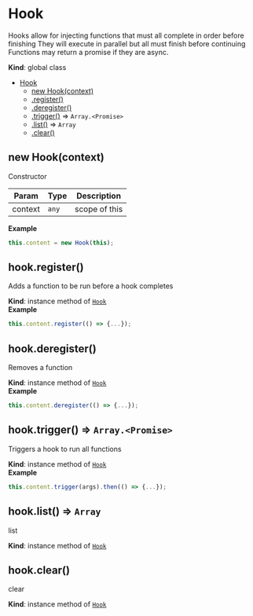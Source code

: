<a name="Hook"></a>

# Hook
Hooks allow for injecting functions that must all complete in order before finishing
They will execute in parallel but all must finish before continuing
Functions may return a promise if they are async.

**Kind**: global class  

* [Hook](#Hook)
    * [new Hook(context)](#new_Hook_new)
    * [.register()](#Hook+register)
    * [.deregister()](#Hook+deregister)
    * [.trigger()](#Hook+trigger) ⇒ <code>Array.&lt;Promise&gt;</code>
    * [.list()](#Hook+list) ⇒ <code>Array</code>
    * [.clear()](#Hook+clear)

<a name="new_Hook_new"></a>

## new Hook(context)
Constructor


| Param | Type | Description |
| --- | --- | --- |
| context | <code>any</code> | scope of this |

**Example**  
```js
this.content = new Hook(this);
```
<a name="Hook+register"></a>

## hook.register()
Adds a function to be run before a hook completes

**Kind**: instance method of [<code>Hook</code>](#Hook)  
**Example**  
```js
this.content.register(() => {...});
```
<a name="Hook+deregister"></a>

## hook.deregister()
Removes a function

**Kind**: instance method of [<code>Hook</code>](#Hook)  
**Example**  
```js
this.content.deregister(() => {...});
```
<a name="Hook+trigger"></a>

## hook.trigger() ⇒ <code>Array.&lt;Promise&gt;</code>
Triggers a hook to run all functions

**Kind**: instance method of [<code>Hook</code>](#Hook)  
**Example**  
```js
this.content.trigger(args).then(() => {...});
```
<a name="Hook+list"></a>

## hook.list() ⇒ <code>Array</code>
list

**Kind**: instance method of [<code>Hook</code>](#Hook)  
<a name="Hook+clear"></a>

## hook.clear()
clear

**Kind**: instance method of [<code>Hook</code>](#Hook)  
